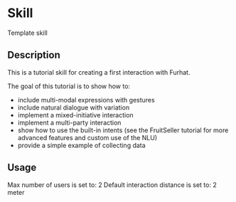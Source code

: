 # Skill
Template skill

## Description
This is a tutorial skill for creating a first interaction with Furhat.

The goal of this tutorial is to show how to:
* include multi-modal expressions with gestures 
* include natural dialogue with variation
* implement a mixed-initiative interaction
* implement a multi-party interaction
* show how to use the built-in intents (see the FruitSeller tutorial for more advanced features and custom use of the NLU)
* provide a simple example of collecting data

## Usage
Max number of users is set to: 2
Default interaction distance is set to: 2 meter